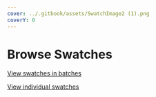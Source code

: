 ```yaml
---
cover: ../.gitbook/assets/SwatchImage2 (1).png
coverY: 0
---
```


# Browse Swatches

[View swatches in batches](view-swatches-in-batches.md)

[View individual swatches](view-individual-swatches/)
